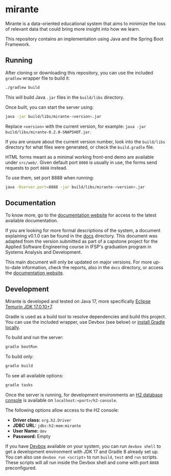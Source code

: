 # mirante

Mirante is a data-oriented educational system that aims to minimize the loss of relevant data that could bring more insight into how we learn.

This repository contains an implementation using Java and the Spring Boot Framework.

## Running

After cloning or downloading this repository, you can use the included `gradlew` wrapper file to build it:

```sh
./gradlew build
```

This will build Java `.jar` files in the `build/libs` directory.

Once built, you can start the server using:

```sh
java -jar build/libs/mirante-<version>.jar
```

Replace `<version>` with the current version, for example: `java -jar build/libs/mirante-0.2.0-SNAPSHOT.jar`.

If you are unsure about the current version number, look into the `build/libs` directory for what files were generated, or check the `build.gradle` file.

HTML forms meant as a minimal working front-end demo are available under `src/web/`. Given default port `8080` is usually in use, the forms send requests to port `8888` instead.

To use them, set port 8888 when running:

```sh
java -Dserver.port=8888 -jar build/libs/mirante-<version>.jar
```

## Documentation

To know more, go to the [documentation website](https://jultty.github.io/mirante/) for access to the latest available documentation.

If you are looking for more formal descriptions of the system, a document explaining v0.1.0 can be found in the [docs](docs) directory. This document was adapted from the version submitted as part of a capstone project for the Applied Software Engineering course in IFSP's graduation program in Systems Analysis and Development.

This main document will only be updated on major versions. For more up-to-date information, check the reports, also in the `docs` directory, or access the [documentation website](https://jultty.github.io/mirante/).

## Development

Mirante is developed and tested on Java 17, more specifically [Eclipse Temurin JDK 17.0.10+7](https://adoptium.net/temurin/archive/?version=17).

Gradle is used as a build tool to resolve dependencies and build this project. You can use the included wrapper, use Devbox (see below) or [install Gradle locally](https://gradle.org/install/).

To build and run the server:

```sh
gradle bootRun
```

To build only:

```sh
gradle build
```

To see all available options:

```sh
gradle tasks
```

Once the server is running, for development environments an [H2 database console](https://www.h2database.com/html/tutorial.html) is available on `localhost:<port>/h2-console`.

The following options allow access to the H2 console:

- **Driver class:** `org.h2.Driver`
- **JDBC URL:** `jdbc:h2:mem:mirante`
- **User Name:** `dev`
- **Password:** Empty

If you have [Devbox](https://www.jetpack.io/devbox/) available on your system, you can run `devbox shell` to get a development environment with JDK 17 and Gradle 8 already set up. You can also use `devbox run <script>` to run `build`, `test` and `run` scripts. These scripts will all run inside the Devbox shell and come with port `8888` preconfigured.
